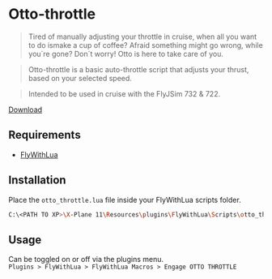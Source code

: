 # Otto-throttle

> Tired of manually adjusting your throttle in cruise, when all you want to do ismake a cup of coffee? Afraid something might go wrong, while you´re gone? Don´t worry! Otto is here to take care of you.

> Otto-throttle is a basic auto-throttle script that adjusts your thrust, based on your selected speed.

> Intended to be used in cruise with the FlyJSim 732 & 722.

[Download](https://github.com/olejorga/otto-throttle/releases)

## Requirements

- [FlyWithLua](https://forums.x-plane.org/index.php?/files/file/38445-flywithlua-ng-next-generation-edition-for-x-plane-11-win-lin-mac/)

## Installation

Place the `otto_throttle.lua` file inside your FlyWithLua scripts folder.

```bash
C:\<PATH TO XP>\X-Plane 11\Resources\plugins\FlyWithLua\Scripts\otto_throttle.lua
```

## Usage

Can be toggled on or off via the plugins menu. <br>`Plugins > FlyWithLua > FlyWithLua Macros > Engage OTTO THROTTLE`
